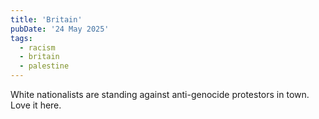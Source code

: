 ```yaml
---
title: 'Britain'
pubDate: '24 May 2025'
tags:
  - racism
  - britain
  - palestine
---
```


White nationalists are standing against anti-genocide protestors in town. Love it here.